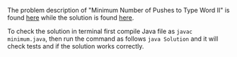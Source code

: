 The problem description of "Minimum Number of Pushes to Type Word II" is found [here](http://en.wikipedia.org/wiki/LeetCode/Minimum_Number_of_Pushes_to_Type_Word_II) while the solution is found [here](https://github.com/aurimas13/Solutions-To-Problems/blob/main/LeetCode/Java%20Solutions/Minimum%20Number%20of%20Pushes%20to%20Type%20Word%20II/minimum.java).


To check the solution in terminal first compile Java file as `javac minimum.java`, then run the command as follows `java Solution` and it will check tests and if the solution works correctly.